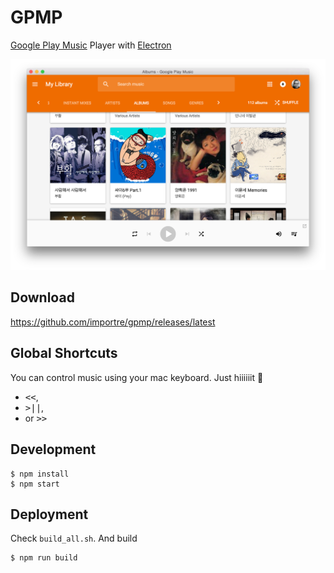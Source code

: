 # GPMP
[Google Play Music][gpm] Player with [Electron][electron]

![screenshot](resources/screenshot.png)


## Download
https://github.com/importre/gpmp/releases/latest


## Global Shortcuts
You can control music using your mac keyboard.
Just hiiiiiit :facepunch:

- <kbd>&lt;&lt;</kbd>,
- <kbd>>||</kbd>,
- or <kbd>&gt;&gt;</kbd>


## Development
```
$ npm install
$ npm start
```


## Deployment
Check `build_all.sh`. And build

```
$ npm run build
```




[electron]: http://electron.atom.io/
[gpm]: https://play.google.com/music
